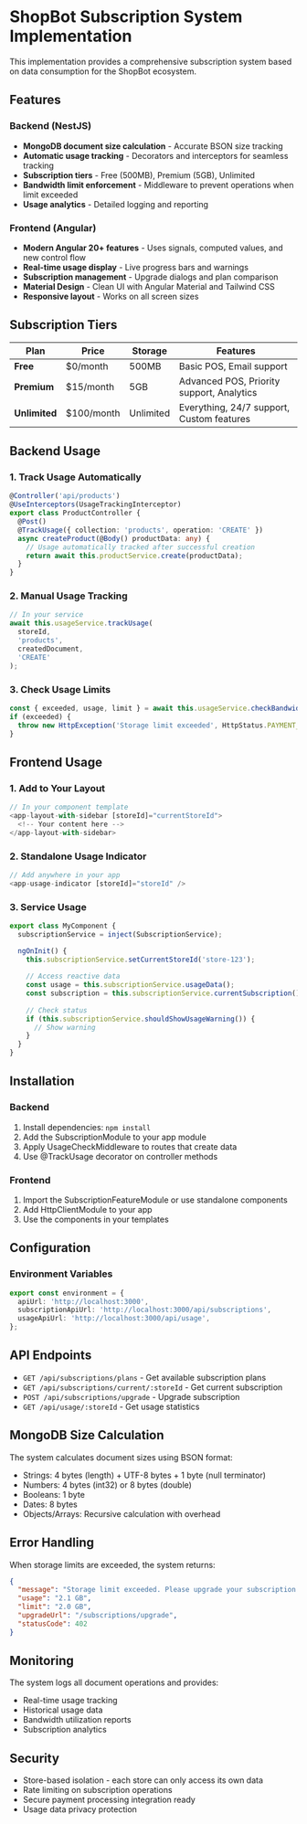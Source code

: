 # ShopBot Subscription System Implementation

This implementation provides a comprehensive subscription system based on data consumption for the ShopBot ecosystem.

## Features

### Backend (NestJS)
- **MongoDB document size calculation** - Accurate BSON size tracking
- **Automatic usage tracking** - Decorators and interceptors for seamless tracking
- **Subscription tiers** - Free (500MB), Premium (5GB), Unlimited
- **Bandwidth limit enforcement** - Middleware to prevent operations when limit exceeded
- **Usage analytics** - Detailed logging and reporting

### Frontend (Angular)
- **Modern Angular 20+ features** - Uses signals, computed values, and new control flow
- **Real-time usage display** - Live progress bars and warnings
- **Subscription management** - Upgrade dialogs and plan comparison
- **Material Design** - Clean UI with Angular Material and Tailwind CSS
- **Responsive layout** - Works on all screen sizes

## Subscription Tiers

| Plan | Price | Storage | Features |
|------|-------|---------|----------|
| **Free** | $0/month | 500MB | Basic POS, Email support |
| **Premium** | $15/month | 5GB | Advanced POS, Priority support, Analytics |
| **Unlimited** | $100/month | Unlimited | Everything, 24/7 support, Custom features |

## Backend Usage

### 1. Track Usage Automatically

```typescript
@Controller('api/products')
@UseInterceptors(UsageTrackingInterceptor)
export class ProductController {
  @Post()
  @TrackUsage({ collection: 'products', operation: 'CREATE' })
  async createProduct(@Body() productData: any) {
    // Usage automatically tracked after successful creation
    return await this.productService.create(productData);
  }
}
```

### 2. Manual Usage Tracking

```typescript
// In your service
await this.usageService.trackUsage(
  storeId,
  'products',
  createdDocument,
  'CREATE'
);
```

### 3. Check Usage Limits

```typescript
const { exceeded, usage, limit } = await this.usageService.checkBandwidthLimit(storeId);
if (exceeded) {
  throw new HttpException('Storage limit exceeded', HttpStatus.PAYMENT_REQUIRED);
}
```

## Frontend Usage

### 1. Add to Your Layout

```typescript
// In your component template
<app-layout-with-sidebar [storeId]="currentStoreId">
  <!-- Your content here -->
</app-layout-with-sidebar>
```

### 2. Standalone Usage Indicator

```typescript
// Add anywhere in your app
<app-usage-indicator [storeId]="storeId" />
```

### 3. Service Usage

```typescript
export class MyComponent {
  subscriptionService = inject(SubscriptionService);

  ngOnInit() {
    this.subscriptionService.setCurrentStoreId('store-123');
    
    // Access reactive data
    const usage = this.subscriptionService.usageData();
    const subscription = this.subscriptionService.currentSubscription();
    
    // Check status
    if (this.subscriptionService.shouldShowUsageWarning()) {
      // Show warning
    }
  }
}
```

## Installation

### Backend
1. Install dependencies: `npm install`
2. Add the SubscriptionModule to your app module
3. Apply UsageCheckMiddleware to routes that create data
4. Use @TrackUsage decorator on controller methods

### Frontend
1. Import the SubscriptionFeatureModule or use standalone components
2. Add HttpClientModule to your app
3. Use the components in your templates

## Configuration

### Environment Variables
```typescript
export const environment = {
  apiUrl: 'http://localhost:3000',
  subscriptionApiUrl: 'http://localhost:3000/api/subscriptions',
  usageApiUrl: 'http://localhost:3000/api/usage',
};
```

## API Endpoints

- `GET /api/subscriptions/plans` - Get available subscription plans
- `GET /api/subscriptions/current/:storeId` - Get current subscription
- `POST /api/subscriptions/upgrade` - Upgrade subscription
- `GET /api/usage/:storeId` - Get usage statistics

## MongoDB Size Calculation

The system calculates document sizes using BSON format:
- Strings: 4 bytes (length) + UTF-8 bytes + 1 byte (null terminator)
- Numbers: 4 bytes (int32) or 8 bytes (double)
- Booleans: 1 byte
- Dates: 8 bytes
- Objects/Arrays: Recursive calculation with overhead

## Error Handling

When storage limits are exceeded, the system returns:
```json
{
  "message": "Storage limit exceeded. Please upgrade your subscription to continue.",
  "usage": "2.1 GB",
  "limit": "2.0 GB",
  "upgradeUrl": "/subscriptions/upgrade",
  "statusCode": 402
}
```

## Monitoring

The system logs all document operations and provides:
- Real-time usage tracking
- Historical usage data
- Bandwidth utilization reports
- Subscription analytics

## Security

- Store-based isolation - each store can only access its own data
- Rate limiting on subscription operations
- Secure payment processing integration ready
- Usage data privacy protection